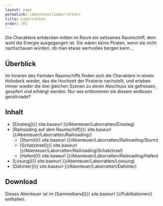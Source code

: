 ```yaml
---
layout: page
permalink: /Abenteuer/Laborratten/
title: Laborratten
order: /01
---
```


Die Charaktere entdecken mitten im Raum ein seltsames Raumschiff, dem wohl die Energie ausgegangen ist. Sie wären keine Piraten, wenn sie nicht nachschauen würden, ob man etwas wertvolles bergen kann…

## Überblick

Im Inneren des fremden Raumschiffs finden sich die Charaktere in einem Holodeck wieder, das die Hochzeit der Piraterie nachstellt, und erleben immer wieder die drei gleichen Szenen zu deren Abschluss sie gefressen, geopfert und erhängt werden. Nur wie entkommen sie diesem endlosen gerailroade?

## Inhalt

- [Einstieg]({{ site.baseurl }}/Abenteuer/Laborratten/Einstieg)
- [Railroading auf dem Raumschiff]({{ site.baseurl }}/Abenteuer/Laborratten/Railroading/)
  - [Sturm]({{ site.baseurl }}/Abenteuer/Laborratten/Railroading/Sturm)
  - [Schatzinsel]({{ site.baseurl }}/Abenteuer/Laborratten/Railroading/Schatzinsel)
  - [Hafen]({{ site.baseurl }}/Abenteuer/Laborratten/Railroading/Hafen)
- [Lösung]({{ site.baseurl }}/Abenteuer/Laborratten/Loesung)
- [Dahinter]({{ site.baseurl }}/Abenteuer/Laborratten/Dahinter)

## Download

Dieses Abenteuer ist im [Sammelband]({{ site.baseurl }}/Publikationen/) enthalten.
